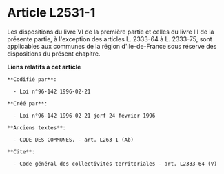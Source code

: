 # Article L2531-1

Les dispositions du livre VI de la première partie et celles du livre III de la présente partie, à l'exception des articles
L. 2333-64 à L. 2333-75, sont applicables aux communes de la région d'Ile-de-France sous réserve des dispositions du présent
chapitre.

**Liens relatifs à cet article**

	**Codifié par**:

	  - Loi n°96-142 1996-02-21

	**Créé par**:

	  - Loi n°96-142 1996-02-21 jorf 24 février 1996

	**Anciens textes**:

	  - CODE DES COMMUNES. - art. L263-1 (Ab)

	**Cite**:

	  - Code général des collectivités territoriales - art. L2333-64 (V)
